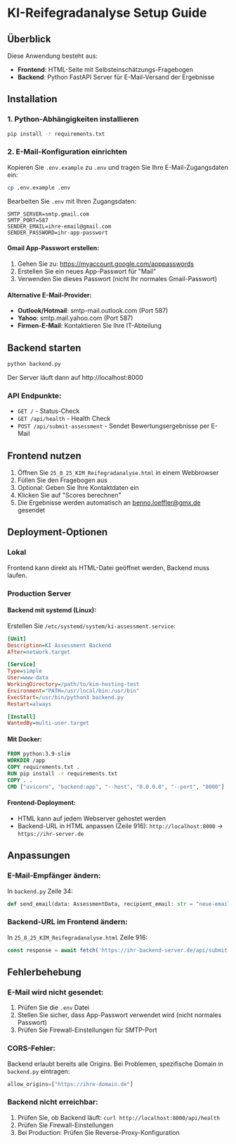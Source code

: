 # KI-Reifegradanalyse Setup Guide

## Überblick
Diese Anwendung besteht aus:
- **Frontend**: HTML-Seite mit Selbsteinschätzungs-Fragebogen
- **Backend**: Python FastAPI Server für E-Mail-Versand der Ergebnisse

## Installation

### 1. Python-Abhängigkeiten installieren

```bash
pip install -r requirements.txt
```

### 2. E-Mail-Konfiguration einrichten

Kopieren Sie `.env.example` zu `.env` und tragen Sie Ihre E-Mail-Zugangsdaten ein:

```bash
cp .env.example .env
```

Bearbeiten Sie `.env` mit Ihren Zugangsdaten:

```env
SMTP_SERVER=smtp.gmail.com
SMTP_PORT=587
SENDER_EMAIL=ihre-email@gmail.com
SENDER_PASSWORD=ihr-app-passwort
```

#### Gmail App-Passwort erstellen:
1. Gehen Sie zu: https://myaccount.google.com/apppasswords
2. Erstellen Sie ein neues App-Passwort für "Mail"
3. Verwenden Sie dieses Passwort (nicht Ihr normales Gmail-Passwort)

#### Alternative E-Mail-Provider:
- **Outlook/Hotmail**: smtp-mail.outlook.com (Port 587)
- **Yahoo**: smtp.mail.yahoo.com (Port 587)
- **Firmen-E-Mail**: Kontaktieren Sie Ihre IT-Abteilung

## Backend starten

```bash
python backend.py
```

Der Server läuft dann auf http://localhost:8000

### API Endpunkte:
- `GET /` - Status-Check
- `GET /api/health` - Health Check
- `POST /api/submit-assessment` - Sendet Bewertungsergebnisse per E-Mail

## Frontend nutzen

1. Öffnen Sie `25_8_25_KIM_Reifegradanalyse.html` in einem Webbrowser
2. Füllen Sie den Fragebogen aus
3. Optional: Geben Sie Ihre Kontaktdaten ein
4. Klicken Sie auf "Scores berechnen"
5. Die Ergebnisse werden automatisch an benno.loeffler@gmx.de gesendet

## Deployment-Optionen

### Lokal
Frontend kann direkt als HTML-Datei geöffnet werden, Backend muss laufen.

### Production Server

#### Backend mit systemd (Linux):
Erstellen Sie `/etc/systemd/system/ki-assessment.service`:

```ini
[Unit]
Description=KI Assessment Backend
After=network.target

[Service]
Type=simple
User=www-data
WorkingDirectory=/path/to/kim-hosting-test
Environment="PATH=/usr/local/bin:/usr/bin"
ExecStart=/usr/bin/python3 backend.py
Restart=always

[Install]
WantedBy=multi-user.target
```

#### Mit Docker:
```dockerfile
FROM python:3.9-slim
WORKDIR /app
COPY requirements.txt .
RUN pip install -r requirements.txt
COPY . .
CMD ["uvicorn", "backend:app", "--host", "0.0.0.0", "--port", "8000"]
```

#### Frontend-Deployment:
- HTML kann auf jedem Webserver gehostet werden
- Backend-URL in HTML anpassen (Zeile 916): `http://localhost:8000` → `https://ihr-server.de`

## Anpassungen

### E-Mail-Empfänger ändern:
In `backend.py` Zeile 34:
```python
def send_email(data: AssessmentData, recipient_email: str = "neue-email@example.de"):
```

### Backend-URL im Frontend ändern:
In `25_8_25_KIM_Reifegradanalyse.html` Zeile 916:
```javascript
const response = await fetch('https://ihr-backend-server.de/api/submit-assessment', {
```

## Fehlerbehebung

### E-Mail wird nicht gesendet:
1. Prüfen Sie die `.env` Datei
2. Stellen Sie sicher, dass App-Passwort verwendet wird (nicht normales Passwort)
3. Prüfen Sie Firewall-Einstellungen für SMTP-Port

### CORS-Fehler:
Backend erlaubt bereits alle Origins. Bei Problemen, spezifische Domain in `backend.py` eintragen:
```python
allow_origins=["https://ihre-domain.de"]
```

### Backend nicht erreichbar:
1. Prüfen Sie, ob Backend läuft: `curl http://localhost:8000/api/health`
2. Prüfen Sie Firewall-Einstellungen
3. Bei Production: Prüfen Sie Reverse-Proxy-Konfiguration